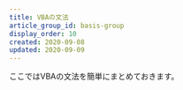```yaml
---
title: VBAの文法
article_group_id: basis-group
display_order: 10
created: 2020-09-08
updated: 2020-09-09
---
```

ここではVBAの文法を簡単にまとめておきます。
